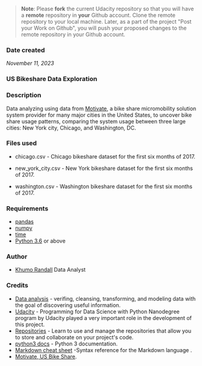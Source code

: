>**Note**: Please **fork** the current Udacity repository so that you will have a **remote** repository in **your** Github account. Clone the remote repository to your local machine. Later, as a part of the project "Post your Work on Github", you will push your proposed changes to the remote repository in your Github account.

### Date created
_November 11, 2023_

### US Bikeshare Data Exploration

### Description
Data analyzing using data from [Motivate](https://motivateco.com/), a bike share micromobility solution system provider for many major cities in the United States, to uncover bike share usage patterns, comparing the system usage between three large cities: New York city, Chicago, and Washington, DC.

### Files used
* chicago.csv - Chicago bikeshare dataset for the first six months of 2017.

* new_york_city.csv - New York bikeshare dataset for the first six months of 2017.

* washington.csv - Washington bikeshare dataset for the first six months of 2017.

### Requirements
* [pandas](https://pandas.pydata.org/)
* [numpy](http://www.numpy.org/) 
* [time](https://docs.python.org/2/library/time.html)
* [Python 3.6](https://www.python.org/) or above  

### Author
* [Khumo Randall](https://github.com/KhuAno) Data Analyst


### Credits
* [Data analysis](https://github.com/topics/data-analysis) -  verifing, cleansing, transforming, and modeling data with the goal of discovering useful information.
* [Udacity](https://udacity.com) - Programming for Data Science with Python Nanodegree program by Udacity played a very important role in the development of this project.
* [Repositories](https://docs.github.com/en/repositories) - Learn to use and manage the repositories that allow you to store and collaborate on your project's code.
* [python3 docs](https://docs.python.org/3/) - Python 3 documentation.
* [Markdown cheat sheet](https://support.squarespace.com/hc/en-us/articles/206543587-Markdown-cheat-sheet) -Syntax reference for the Markdown language .
* [Motivate, US Bike Share](https://motivateco.com/).

